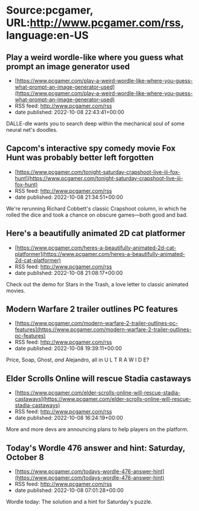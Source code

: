 # Source:pcgamer, URL:http://www.pcgamer.com/rss, language:en-US

## Play a weird wordle-like where you guess what prompt an image generator used
 - [https://www.pcgamer.com/play-a-weird-wordle-like-where-you-guess-what-prompt-an-image-generator-used](https://www.pcgamer.com/play-a-weird-wordle-like-where-you-guess-what-prompt-an-image-generator-used)
 - RSS feed: http://www.pcgamer.com/rss
 - date published: 2022-10-08 22:43:41+00:00

DALLE-dle wants you to search deep within the mechanical soul of some neural net's doodles.

## Capcom's interactive spy comedy movie Fox Hunt was probably better left forgotten
 - [https://www.pcgamer.com/tonight-saturday-crapshoot-live-iii-fox-hunt](https://www.pcgamer.com/tonight-saturday-crapshoot-live-iii-fox-hunt)
 - RSS feed: http://www.pcgamer.com/rss
 - date published: 2022-10-08 21:34:51+00:00

We're rerunning Richard Cobbett's classic Crapshoot column, in which he rolled the dice and took a chance on obscure games—both good and bad.

## Here's a beautifully animated 2D cat platformer
 - [https://www.pcgamer.com/heres-a-beautifully-animated-2d-cat-platformer](https://www.pcgamer.com/heres-a-beautifully-animated-2d-cat-platformer)
 - RSS feed: http://www.pcgamer.com/rss
 - date published: 2022-10-08 21:08:17+00:00

Check out the demo for Stars in the Trash, a love letter to classic animated movies.

## Modern Warfare 2 trailer outlines PC features
 - [https://www.pcgamer.com/modern-warfare-2-trailer-outlines-pc-features](https://www.pcgamer.com/modern-warfare-2-trailer-outlines-pc-features)
 - RSS feed: http://www.pcgamer.com/rss
 - date published: 2022-10-08 19:39:11+00:00

Price, Soap, Ghost, *and* Alejandro, all in U L T R A W I D E?

## Elder Scrolls Online will rescue Stadia castaways
 - [https://www.pcgamer.com/elder-scrolls-online-will-rescue-stadia-castaways](https://www.pcgamer.com/elder-scrolls-online-will-rescue-stadia-castaways)
 - RSS feed: http://www.pcgamer.com/rss
 - date published: 2022-10-08 16:24:19+00:00

More and more devs are announcing plans to help players on the platform.

## Today's Wordle 476 answer and hint: Saturday, October 8
 - [https://www.pcgamer.com/todays-wordle-476-answer-hint](https://www.pcgamer.com/todays-wordle-476-answer-hint)
 - RSS feed: http://www.pcgamer.com/rss
 - date published: 2022-10-08 07:01:28+00:00

Wordle today: The solution and a hint for Saturday's puzzle.

